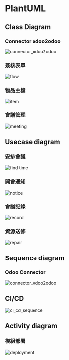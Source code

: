 # PlantUML

## Class Diagram

### Connector odoo2odoo
![connector_odoo2odoo](http://www.plantuml.com/plantuml/png/dLHDRnCn4BtFhrY92npw3pYqQKiLYOgAAkULQu-ILVmHUHtH0FtlTB6zF0tU29hBUkQz-V3pJ2x7f68wEalgQKnHwTHfgyQnktrE7Bsogy6RmMybV1syPvr2N2czPsya_iM4K4AxTu_xqyeUkVj1tUllAKVqW_bjSYbKxV7aTMzKOdeXKMlZXrIIz2uOjhrNRk91pPnyhbcWE_OS1ttriBuowf0uBX2klsvkMWouKHkvdzfPXjVk46AwLuT36xzz_XSSi2h3bbCVsON4MP7t7-X5jhKKx5JIktxMFx8EqOW4Q_UsmZTi-J_3FjdmRJDECG-3tqEkFy3dORjBTv7PbtpX5Pu61qi_dhokRmWHWf7VIXAW3NYIStaoxIobQe4C4llLVVnvSO5RG_aC84f1zT20IEucvCwEYG8hbV625UK8pLe6jgE5_xrb93o2YFdWlCX15r3bgrFpVld1QVfWN77N8q2uquGsa72McbNp_53-P1V-5n0Oa1IzX20E9O41iUSfhV5kTpvTR1U37xvp93Imaxa4TZ13Q0XPaOCUAUtCmmvGnrb3eTzIL5b6ob-8gS1ybgrKmYLxStJs5m00)

### 簽核表單
![flow](http://www.plantuml.com/plantuml/png/TPFDQjj058NtynH2tRG65RhlmjrqrqrVm8n7ezP5jencX2bjeSQ5rhXGt1ytWP34YPCeX2HEGh0Z9taQ_OpV8ehk18-4eetct7E-Y-wCfieuThdNj16nCMDQlD4JnzFdy1B-slBdD-t9cmRZ7zywZ2APIgOtyVOy30Bj4zBI9nh-09qfwKeLzw-IIO2-FB1Yx4UZa_Yoc_W3YQTQh6zbot2-YF_xqERlXJWQX476uZhZBYPSUoKNhssd8t6JMjYpUSrAIpMFKVVfiwpUTXr26OCwy-hD1Yzp26uHQfSvfekjKiIb7oWfTJ0Xj9qwnNdbfu885xl9pZNiZZ-EDWUhDEoTc9r6jqF9W50Oo4IJm_ZVV4L2h7Woe9SzVpdwgi9_nj5iJoc8xYpnp-wxvSv7Vw5h5SEc5ZSqlQ8hHwl6qeZRUFS-pK1Lca231RWw7L955dKUYuhzNr7_Unw0tf0jZ8uAMcrU2iZ-vPZfT5g5uSN1Rz4_ps_1oy-6aVivaIeosoYxNQXAMsPw_-u0)

### 物品主檔
![item](http://www.plantuml.com/plantuml/png/VPFBJi9058RtynIJBfkKnBqnl81nvGCGnKk2bt1PgGj44IGOZ8WIG2w9KemY1AkL2hnCvy9RE70KPmYN3Jd_VES_dPw_tb3O5mn7zW9e8-0BXJ1nAkGspZiNtBp4HmYB7qYkxT3dx5ZWqJTcLTrk5vsWlpRR9gTvSXCbcGHxF_ljPCc6aAHEEENM9wcdwDqZBPObcLaPMYfBChsgyiutoJL9x6iq2kn88ZwiFc33MC6oe9vgInes8eS6rdGDqsACcmbMlsQ5vW8Cnj7aWFUVnEKMaLQKcIdMwj6AFPi4Jha_DVEqcoEPD3FRuwUNXNaMAYGNS-V81Lu-5eZO9ilMFF0tYnfPwKPmTtid38RyDSdEwoga2wVrjLMFs8VRIyyo2FYte5z94L8YTG2K6Yee52_mcIn3HVJH9gOpDuqOs7NkwKkVragkyu7GiE3mHfkr1fv9Vk7r_0_n-lStnQVm0m00)

### 會議管理
![meeting](http://www.plantuml.com/plantuml/png/TPBVIW915CRlvoc6xKxOXUuZV85kUWCfAy4otFKYAZ3pJxK6WcAPWcrXBE5g48NibhtC_9bvYoPdYvbazsROStvxlc-_CsdRoHITqduUREKpjWtPQuE4BLmUqeuFLpPojdEqMR2pSPTtNJ8uv-KxEXmjTqMB1I_Cl-NDwd9NJYRZAzvhmMC0nOEx4_Hv3KvZGgfA3iQ8h95UXNVRYm89PhnILGhKBPEQAuO0-IMQHUIv0urL0wPC4nef0p8_m9KUlw_H_YIPKWq2e0QnmCnYRdVFaQZg5EYsKx-SgWE0bfnLEhJM8VEQA7H9lswHcv4uTAQWpv4YEl8d9OD7qIDz-D0GQJp-lOk6gACmn6ql4K9V7ehUyUMK3CQ949xM4w2r4pEVtN5CxIe0ydP6VTUI1_DyiVOVyZ-bl6XxmVCQcp-9gCG2GJfxi2rkwpS0)

## Usecase diagram

### 安排會議
![find time](http://www.plantuml.com/plantuml/png/SoWkIImgAStDuUAoUh9t__CfAruqj5efwDefQ3nTr_ciRzApESqlrcxGv4BbAjZebHReAMWycx_qnSf5BwSrl5Yn2oZxl7yjVfLFTkrwiglxnUhkfutjM5GMPQPdbC0LlrZO0rJyR7OR5fKf-ULvS8NFEhjVB9mCidz5Dq6rgnO16J2rN0wfUIb0tmC0)

### 開會通知
![notice](http://www.plantuml.com/plantuml/png/SoWkIImgAStDuUAoUh9t__CfAruqj5efwDefQBoSrlriJlFBXbdFvo_Lv4BbAjZesIbOlUXe1mezsRNhwUI5LWfM2a_NjppPln2YH45VuUdiUI-MjQ7hr0Fgr7YniEV9hkvdiziqGTecz3nRkvGB8GXLv9wVdvwJ-cpwKbHrN0wfUIb05mC0)

### 會議記錄
![record](http://www.plantuml.com/plantuml/png/SoWkIImgAStDuUAoUh9t__CfAruqj5efwDefQ3oRq_nYxOONAsQyx6dHv4BbAkYM5kZMW1HjRNo-ell5mXLFfwt3K6IZgs3regCTAFXarwwdanTQALWfFD-mzzc27UWgzLBoo_FqWEOztTVwOj-o9xkwNoverUJYSaZDIm4w3W00)

### 資源送修
![repair](http://www.plantuml.com/plantuml/png/SoWkIImgAStDuUAoUhvkuVC9RIyQMgqKTEqKD5viRd-sQyBBXiOd-zTfSg5o5VJi5AoUxDt_VCeAi7ehXQVhMvxiN_YoOTRp-Kkvk1nIyrA0XW80)

## Sequence diagram

### Odoo Connector
![connector_odoo2odoo](http://www.plantuml.com/plantuml/png/ZPD1Qnin48Nlyok6dDg3BpakngH9UocKbeIUbrdDu8ZiIgfMQshmZw-qih6ggYO-h3oZxpsz0UbX3kJ3CeqGT1W5lxEr-6ID4HMinnVvjOXHWfyrxJrD0BJsVyxY0T8NDplySX0JEcGPwTZBRsTzw0TjM9lzXuy0J846cWM_sk4bgcali4gYjkYT3PBYsZmZ7TQsAOW-K5XTLyMQPAN4T-WNKqAN3O3BlxznzIhgxPozgMDfU8tMEi3uQvfUCa_tjcTnObYCqZ97_wJvrozrM-T4vVzoJnJKQymT2qDZxqLPp-yVe6sgl4IiOTOMVYFdSXRNqEHTWBoMl6LhxzEdWRDKdUB8xMPp0tFaWrRQaGdug0tNQHz9lOdXJqok6BQ8K140WrqCap_YtRDCDkH7SeSqOwwX5EH3yaQ7soq-_tZ2tGvEfrFDfJaoM0rN1M1fHwi7oyDUsLn3MakYmo6kQU2APAaxLQmsrhvQwKKcrUqBMBxq1CUov5Bv88QNQVm3)

## CI/CD
![ci_cd_sequence](http://www.plantuml.com/plantuml/png/hLB1Qkim4BplLoovE-_w2AK4ab8AEPJq2rHf4ulAaYkjNFBtjQt6SUKO6jgJs9dPqKexwy32SwmCi6P3k7dwjzdY2xr7if9mgyNHYmf0I7OUjzIGSJNvhtf7GhK533WMzxZOEIaCxgbsGRUgqsA5HyqeNLLf1fZoSrso9FbMYCYjTVr_VCrTKLpjg4K8w3mUX3Qaii4UDU_4QngcZg54TgYI022HdMmVhKqlr8rWEjUGpdxMrXOVRDDU6489CDGPgQWsxdHn6YXGD0LdRPW2_zgat_DFNT9Zqp-FqVH9FPe4u-w4P5iQFjqwrWSj1Mjd0PRBvSnoDfuwiuhyaT1tEGoyEg-fsrWb0e_Nane1Z7Cr868AvJTFwLJdrMZwG65LdqIotAipdnxBNp0GYd8vMGKmkJ6D3rFvRJ5xzawDStO1SZgBoC20eclel56G9Qbew0QpSLOI_CTXMPDLiJAV)
## Activity diagram

### 模組部署
![deployment](http://www.plantuml.com/plantuml/png/hL71IYmn4BpdAt9yB-0Fk0SN5X51KDWFaDwatGIJT4WwBWlvUCTnHhFEYXxCQQQgKgdgNXU6p3Lu8Tf3fds6430tCS92P4m8BEHmvi_fN2gLQh5AIIQfbC4Nz9I6trs6gEtgGzXk7D_1JcvkMt_POF9qV6GihDIgPzwWS_WOQK6qUqDqubpJqCBW8EfoouDr7kM_KhN6Kgx-Yv4ywImcWm1vZtEn08KnV-drHFdvbmLJ9jFdxL_ivG5Y1Tyhp_gwuQ9nmEYFdr4axC75dm8LRT5KZtyTQSAsa_sx6gCPeqrZbjk3OsrbcsUyeHXHiwDOBhQsig53d5_gLhfSvzBgEiBEZxpuTjU5AGcnncXgyAy0)
